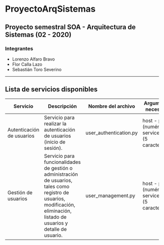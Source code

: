 # ProyectoArqSistemas
Proyecto semestral SOA - Arquitectura de Sistemas (02 - 2020)
---
### Integrantes
* Lorenzo Alfaro Bravo
* Flor Calla Lazo
* Sebastián Toro Severino

---
## Lista de servicios disponibles

| Servicio                  | Descripción                                                                                                                                                                  | Nombre del archivo     | Argumentos necesarios                                | Observaciones                                                              |
|---------------------------|------------------------------------------------------------------------------------------------------------------------------------------------------------------------------|------------------------|------------------------------------------------------|----------------------------------------------------------------------------|
| Autenticación de usuarios | Servicio para realizar la autenticación de usuarios (inicio de sesión).                                                                                                      | user_authentication.py | host - port (numérico) - service_name (5 caracteres) | Finalizado.                                                                |
| Gestión de usuarios       | Servicio para funcionalidades de gestión o administración de usuarios, tales como registro de usuarios, modificación, eliminación, listado de usuarios y detalle de usuario. | user_management.py     | host - port (numérico) - service_name (5 caracteres) | Funcionalidades de modificación y eliminación de usuarios por desarrollar. |

